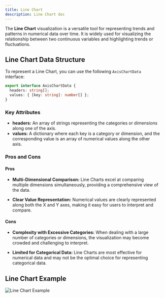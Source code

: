 ```yaml
---
title: Line Chart
description: Line Chart doc
---
```


The **Line Chart** visualization is a versatile tool for representing trends and patterns in numerical data over time. It is widely used for visualizing the relationship between two continuous variables and highlighting trends or fluctuations.

## Line Chart Data Structure

To represent a Line Chart, you can use the following `AxisChartData` interface:

```typescript
export interface AxisChartData {
  headers: string[];
  values: { [key: string]: number[] };
}
```
### Key Attributes

- **headers:** An array of strings representing the categories or dimensions along one of the axis.
- **values:** A dictionary where each key is a category or dimension, and the corresponding value is an array of numerical values along the other axis. 


### Pros and Cons

#### Pros
- **Multi-Dimensional Comparison:** Line Charts excel at comparing multiple dimensions simultaneously, providing a comprehensive view of the data.

- **Clear Value Representation:** Numerical values are clearly represented along both the X and Y axes, making it easy for users to interpret and compare.

#### Cons
- **Complexity with Excessive Categories:** When dealing with a large number of categories or dimensions, the visualization may become crowded and challenging to interpret.

- **Limited for Categorical Data:** Line Charts are most effective for numerical data and may not be the optimal choice for representing categorical data.

## Line Chart Example

![Line Chart Example](/IllustryDocs/src/assets/line-chart.gif)